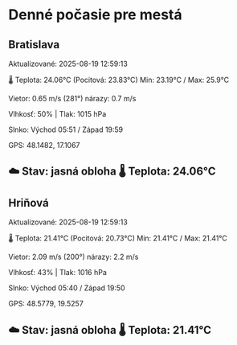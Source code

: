 ﻿# Denné počasie pre mestá

## Bratislava
Aktualizované: 2025-08-19 12:59:13

🌡️ Teplota: 24.06°C 
(Pocitová: 23.83°C)
Min: 23.19°C / Max: 25.9°C

Vietor: 0.65 m/s    (281°) 
nárazy: 0.7 m/s

Vlhkosť: 50% | Tlak: 1015 hPa

Slnko: Východ 05:51 / Západ 19:59

GPS: 48.1482, 17.1067

☁️ Stav: jasná obloha        🌡️ Teplota: 24.06°C
---

## Hriňová
Aktualizované: 2025-08-19 12:59:13

🌡️ Teplota: 21.41°C 
(Pocitová: 20.73°C)
Min: 21.41°C / Max: 21.41°C

Vietor: 2.09 m/s (200°)
nárazy: 2.2 m/s

Vlhkosť: 43% | Tlak: 1016 hPa

Slnko: Východ 05:40 / Západ 19:50

GPS: 48.5779, 19.5257

☁️ Stav: jasná obloha        🌡️ Teplota: 21.41°C
---
